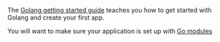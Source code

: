 The [Golang getting started guide](https://golang.org/doc/install) teaches you how to get started with Golang and create your first app.

You will want to make sure your application is set up with [Go modules](https://blog.golang.org/using-go-modules)
